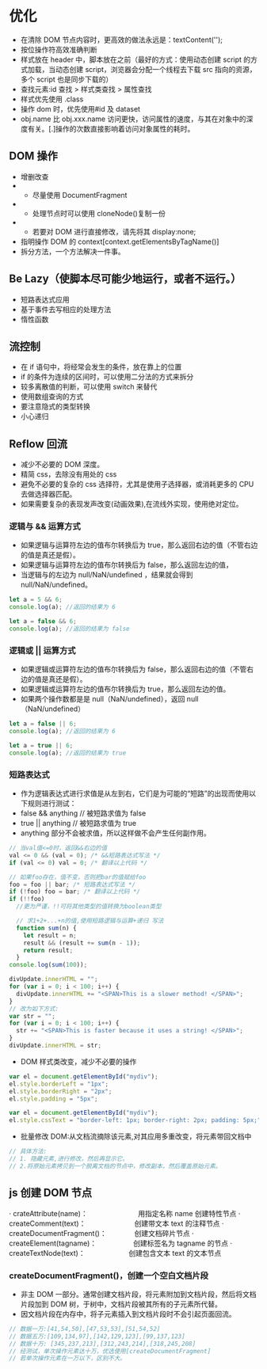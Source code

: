 # 优化

- 在清除 DOM 节点内容时，更高效的做法永远是：textContent('');
- 按位操作符高效准确判断
- 样式放在 header 中，脚本放在</body>之前（最好的方式：使用动态创建 script 的方式加载，当动态创建 script，浏览器会分配一个线程去下载 src 指向的资源，多个 script 也是同步下载的）
- 查找元素:id 查找 > 样式类查找 > 属性查找
- 样式优先使用 .class
- 操作 dom 时，优先使用#id 及 dataset
- obj.name 比 obj.xxx.name 访问更快，访问属性的速度，与其在对象中的深度有关。[.]操作的次数直接影响着访问对象属性的耗时。

## DOM 操作

- 增删改查
- - 尽量使用 DocumentFragment
- - 处理节点时可以使用 cloneNode()复制一份
- - 若要对 DOM 进行直接修改，请先将其 display:none;
- 指明操作 DOM 的 context[context.getElementsByTagName()]
- 拆分方法，一个方法解决一件事。

## Be Lazy（使脚本尽可能少地运行，或者不运行。）　　

- 短路表达式应用
- 基于事件去写相应的处理方法
- 惰性函数

## 流控制

- 在 if 语句中，将经常会发生的条件，放在靠上的位置
- if 的条件为连续的区间时，可以使用二分法的方式来拆分
- 较多离散值的判断，可以使用 switch 来替代
- 使用数组查询的方式
- 要注意隐式的类型转换
- 小心递归

## Reflow 回流

- 减少不必要的 DOM 深度。
- 精简 css，去除没有用处的 css
- 避免不必要的复杂的 css 选择符，尤其是使用子选择器，或消耗更多的 CPU 去做选择器匹配。
- 如果需要复杂的表现发声改变(动画效果),在流线外实现，使用绝对定位。

### 逻辑与 && 运算方式

- 如果逻辑与运算符左边的值布尔转换后为 true，那么返回右边的值（不管右边的值是真还是假）。
- 如果逻辑与运算符左边的值布尔转换后为 false，那么返回左边的值，
- 当逻辑与的左边为 null/NaN/undefined ，结果就会得到 null/NaN/undefined。

```js
let a = 5 && 6;
console.log(a); //返回的结果为 6

let a = false && 6;
console.log(a); //返回的结果为 false
```

### 逻辑或 || 运算方式

- 如果逻辑或运算符左边的值布尔转换后为 false，那么返回右边的值（不管右边的值是真还是假）。
- 如果逻辑或运算符左边的值布尔转换后为 true，那么返回左边的值。
- 如果两个操作数都是是 null（NaN/undefined），返回 null（NaN/undefined）

```js
let a = false || 6;
console.log(a); //返回的结果为 6

let a = true || 6;
console.log(a); //返回的结果为 true
```

### 短路表达式

- 作为逻辑表达式进行求值是从左到右，它们是为可能的“短路”的出现而使用以下规则进行测试：
- false && anything // 被短路求值为 false
- true || anything // 被短路求值为 true
- anything 部分不会被求值，所以这样做不会产生任何副作用。

```js
// 当val值<=0时，返回&&右边的值
val <= 0 && (val = 0); /* &&短路表达式写法 */
if (val <= 0) val = 0; /* 翻译以上代码 */

// 如果foo存在，值不变，否则把bar的值赋给foo
foo = foo || bar; /* 短路表达式写法 */
if (!foo) foo = bar; /* 翻译以上代码 */
if (!!foo)
  //更为严谨，!!可将其他类型的值转换为boolean类型

  // 求1+2+...+n的值,使用短路逻辑与运算+递归 写法
  function sum(n) {
    let result = n;
    result && (result += sum(n - 1));
    return result;
  }
console.log(sum(100));
```

```js
divUpdate.innerHTML = "";
for (var i = 0; i < 100; i++) {
  divUpdate.innerHTML += "<SPAN>This is a slower method! </SPAN>";
}
// 改为如下方式:
var str = "";
for (var i = 0; i < 100; i++) {
  str += "<SPAN>This is faster because it uses a string! </SPAN>";
}
divUpdate.innerHTML = str;
```

- DOM 样式类改变，减少不必要的操作

```js
var el = document.getElementById("mydiv");
el.style.borderLeft = "1px";
el.style.borderRight = "2px";
el.style.padding = "5px";

var el = document.getElementById("mydiv");
el.style.cssText = "border-left: 1px; border-right: 2px; padding: 5px;";
```

- 批量修改 DOM:从文档流摘除该元素,对其应用多重改变，将元素带回文档中

```js
// 具体方法:
// 1. 隐藏元素,进行修改，然后再显示它。
// 2.将原始元素拷贝到一个脱离文档的节点中，修改副本，然后覆盖原始元素。
```

## js 创建 DOM 节点

· crateAttribute(name)：　　　　　 　　用指定名称 name 创建特性节点
· createComment(text)：　　　　　　　创建带文本 text 的注释节点
· createDocumentFragment()：　　　　创建文档碎片节点
· createElement(tagname)：　　　　　 创建标签名为 tagname 的节点
· createTextNode(text)：　　　　　　 创建包含文本 text 的文本节点

### createDocumentFragment()，创建一个空白文档片段

- 非主 DOM 一部分。通常创建文档片段，将元素附加到文档片段，然后将文档片段加到 DOM 树，于树中，文档片段被其所有的子元素所代替。
- 因文档片段在内存中，将子元素插入到文档片段时不会引起页面回流。

```js
// 数据一万:[41,54,50],[47,53,53],[51,54,52]
// 数据五万:[109,134,97],[142,129,123],[99,137,123]
// 数据十万: [345,237,213],[312,243,214],[318,245,208]
// 经测试，单次操作元素达十万，优选使用[createDocumentFragment]
// 若单次操作元素在一万以下，区别不大。
```
